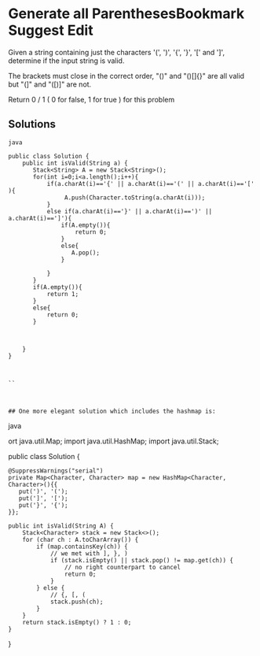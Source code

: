 # Generate all ParenthesesBookmark Suggest Edit

Given a string containing just the characters '(', ')', '{', '}', '[' and ']', determine if the input string is valid.

The brackets must close in the correct order, "()" and "()[]{}" are all valid but "(]" and "([)]" are not.

Return 0 / 1 ( 0 for false, 1 for true ) for this problem


## Solutions

```
java

public class Solution {
	public int isValid(String a) {
	   Stack<String> A = new Stack<String>(); 
	   for(int i=0;i<a.length();i++){
	       if(a.charAt(i)=='{' || a.charAt(i)=='(' || a.charAt(i)=='[' ){
	            A.push(Character.toString(a.charAt(i)));
	       }
	       else if(a.charAt(i)=='}' || a.charAt(i)==')' || a.charAt(i)==']'){
	           if(A.empty()){
	               return 0;
	           }
	           else{
	              A.pop(); 
	           }
	           
	       }
	   }
	   if(A.empty()){
	       return 1;
	   }
	   else{
	       return 0;
	   }
	   
	   
	   
	}
}



``



## One more elegant solution which includes the hashmap is:

```
java

ort java.util.Map;
import java.util.HashMap;
import java.util.Stack;
 
public class Solution {
    
    @SuppressWarnings("serial")
    private Map<Character, Character> map = new HashMap<Character, Character>(){{
       put(')', '(');
       put(']', '[');
       put('}', '{');
    }};
    
    public int isValid(String A) {
        Stack<Character> stack = new Stack<>();
        for (char ch : A.toCharArray()) {
            if (map.containsKey(ch)) {
                // we met with ], }, )
                if (stack.isEmpty() || stack.pop() != map.get(ch)) {
                    // no right counterpart to cancel
                    return 0;
                }
            } else {
                // {, [, (
                stack.push(ch);
            }
        }
        return stack.isEmpty() ? 1 : 0;
    }
    
}




```
